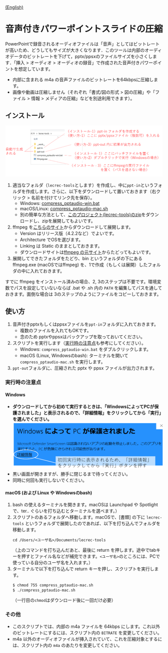 [(English)](README-en.md)

# 音声付きパワーポイントスライドの圧縮

PowerPointで録音されるオーディオファイルは「音声」としてはビットレートが高いため、どうしてもサイズが大きくなります．このツールは内部のオーディオデータのビットレートを下げて，pptx/ppsxのファイルサイズを小さくします．「挿入 > オーディオ > オーディオの録音」で作成された音声付きパワーポイントを想定しています。

- 内部に含まれる m4a の音声ファイルのビットレートを64kbpsに圧縮します。
- 画像や動画は圧縮しません（それぞれ「書式/図の形式 > 図の圧縮」や「ファイル > 情報 > メディアの圧縮」などを別途利用できます）。

## インストール

![Windowsでの流れ](fig/flow-win-ja.png)

1. 適当なフォルダ（`lecrec-tools`とします）を作成し、中に`ppt-in`というフォルダを作成します。さらに、以下をダウンロードして置いておきます（右クリック > 名前を付けてリンク先を保存）。
   - Windows: [compress_pptaudio-win.bat](https://github.com/hkawash/lecrec-tools/raw/master/compress_pptaudio-win.bat)
   - macOS/Linux: [compress_pptaudio-mac.sh](https://github.com/hkawash/lecrec-tools/raw/master/compress_pptaudio-mac.sh)
   - 別の簡単な方法として、[このプロジェクト(lecrec-tools)のzip](https://github.com/hkawash/lecrec-tools/archive/master.zip)をダウンロードし、zipを展開してもよいです。
2. ffmpeg を[こちらのサイト](https://ffmpeg.zeranoe.com/builds/)からダウンロードして展開します。
   - Version はリリース版（4.2.2など）でよいです。
   - Architecture でOSを選びます。
   - Linking は Static のままとしておきます。
   - ダウンロードサイトは[ffmpeg の元サイト](https://www.ffmpeg.org/download.html)からたどってもよいです。
3. 展開してできたフォルダをたどり、bin というフォルダの下にある ffmpeg.exe (macOSではffmpeg) を、1で作成（もしくは展開）したフォルダの中に入れておきます。

すでに ffmpeg をインストール済みの場合、2, 3のステップは不要です。環境変数でパスを設定していないならば .bat や .sh 内の `PATH` を編集してパスを通しておきます。面倒な場合は 3のステップのようにファイルをコピーしておきます。

## 使い方

1. 音声付きpptxもしくはppsxファイルを`ppt-in`フォルダに入れておきます。
   - 複数のファイルを入れてもOKです。
   - 念のため pptxやppsxはバックアップを取っておいてください。
2. スクリプトを実行します（<a href="#note1">実行時の注意点</a>も参考にしてください）。
   - Windows: `compress_pptaudio-win.bat` をダブルクリックします。
   - macOS (Linux, Windowsのbash): ターミナルを開いて `compress_pptaudio-mac.sh` を実行します。
3. `ppt-out`フォルダに、圧縮された pptx や ppsx ファイルが出力されます。


<a name="note1"></a>

### 実行時の注意点

#### Windows

- **ダウンロードしてから初めて実行するときは、「WindowsによってPCが保護されました」と表示されるので、「詳細情報」をクリックしてから「実行」を選んでください。**
   ![Windowsでの警告](fig/warning-win-ja.png)
- 黒い画面が開きますが、勝手に閉じるまで待ってください。
- 同時に何回も実行しないでください。

#### macOS (および Linux や Windowsのbash)

1. bash の使えるターミナルを開きます。macOSは Launchpad や Spotlightで、ter.. ぐらいを打ち込むとターミナルを選べます。）
1. スクリプトのあるフォルダへ移動します。macOSで、[書類] の下に `lecrec-tools` というフォルダで展開したのであれば、以下を打ち込んでフォルダを移動します。
    ```
    cd /Users/<ユーザ名>/Documents/lecrec-tools
    ```
    （上のコマンドを打ち込んだあと、最後に return を押します。途中でtabキーを押すとファイル名などが補完できます。`<ユーザ名>`のところには、PCで使っている自分のユーザ名を入れます。）
1. ターミナルで以下を打ち込んで return キーを押し、スクリプトを実行します。
    ```
    $ chmod 755 compress_pptaudio-mac.sh
    $ ./compress_pptaudio-mac.sh
    ```
   （一行目の`chmod`はダウンロード後に一回だけ必要）

### その他

- このスクリプトでは、内部の m4a ファイルを 64kbps にします。これ以外のビットレートにするには、スクリプト内の `BITRATE` を変更してください。
- m4a 以外のオーディオファイルが挿入されていて、これを圧縮対象とするには、スクリプト内の `m4a` のあたりを変更してください。
